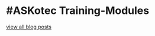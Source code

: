 # #ASKotec Training-Modules

[view all blog posts](https://askotec.openculture.agency/category/training-modules/)
